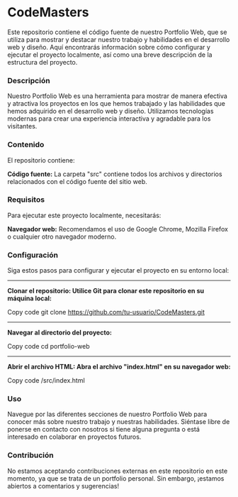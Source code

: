 # CodeMasters

Este repositorio contiene el código fuente de nuestro Portfolio Web, que se utiliza para mostrar y destacar nuestro trabajo y habilidades en el desarrollo web y diseño. Aquí encontrarás información sobre cómo configurar y ejecutar el proyecto localmente, así como una breve descripción de la estructura del proyecto. <br>

<h3>Descripción</h3>

Nuestro Portfolio Web es una herramienta para mostrar de manera efectiva y atractiva los proyectos en los que hemos trabajado y las habilidades que hemos adquirido en el desarrollo web y diseño. Utilizamos tecnologías modernas para crear una experiencia interactiva y agradable para los visitantes. <br>

<h3>Contenido</h3>

El repositorio contiene:

<b>Código fuente:</b> La carpeta "src" contiene todos los archivos y directorios relacionados con el código fuente del sitio web.<br>

<h3>Requisitos</h3>

Para ejecutar este proyecto localmente, necesitarás:

<b>Navegador web:</b> Recomendamos el uso de Google Chrome, Mozilla Firefox o cualquier otro navegador moderno.<br>

<h3>Configuración</h3>

Siga estos pasos para configurar y ejecutar el proyecto en su entorno local:
<hr>
<b>Clonar el repositorio: Utilice Git para clonar este repositorio en su máquina local: </b>

Copy code
git clone https://github.com/tu-usuario/CodeMasters.git 
<hr>
<b>Navegar al directorio del proyecto:</b>

Copy code
cd portfolio-web <br>
<hr>
<b>Abrir el archivo HTML: Abra el archivo "index.html" en su navegador web:</b>

Copy code
/src/index.html


<h3>Uso</h3>

Navegue por las diferentes secciones de nuestro Portfolio Web para conocer más sobre nuestro trabajo y nuestras habilidades. Siéntase libre de ponerse en contacto con nosotros si tiene alguna pregunta o está interesado en colaborar en proyectos futuros.<br>

<h3>Contribución</h3>

No estamos aceptando contribuciones externas en este repositorio en este momento, ya que se trata de un portfolio personal. Sin embargo, ¡estamos abiertos a comentarios y sugerencias!
